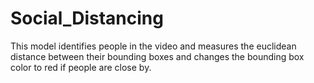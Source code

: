 # Social_Distancing
 This model identifies people in the video and measures the  euclidean distance between their bounding boxes and changes the bounding box color to red if people are close by.
